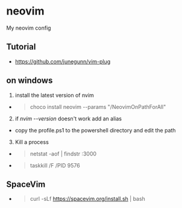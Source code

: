 # neovim

My neovim config

## Tutorial

- https://github.com/junegunn/vim-plug

## on windows

1. install the latest version of nvim

  - >  choco install neovim --params "/NeovimOnPathForAll"

2. if *nvim --version* doesn't work add an alias
  
  - copy the profile.ps1 to the powershell directory and edit the path
3. Kill a process
  - > netstat -aof | findstr :3000
  - > taskkill /F /PID 9576
## SpaceVim

  - > curl -sLf https://spacevim.org/install.sh | bash
